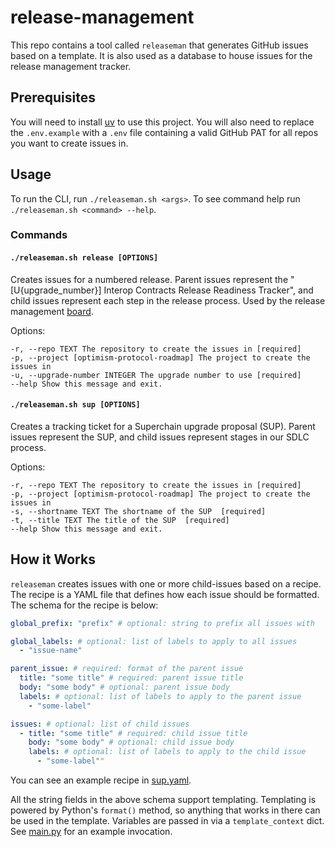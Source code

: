 # release-management

This repo contains a tool called `releaseman` that generates GitHub issues based on a template. It is also used as a
database to house issues for the release management tracker.

## Prerequisites

You will need to install [uv][uv] to use this project. You will also need to replace the `.env.example` with a
`.env` file containing a valid GitHub PAT for all repos you want to create issues in.

[uv]: https://docs.astral.sh/uv/getting-started/installation/

## Usage

To run the CLI, run `./releaseman.sh <args>`. To see command help run `./releaseman.sh <command> --help`.

### Commands

#### `./releaseman.sh release [OPTIONS]`

Creates issues for a numbered release. Parent issues represent the "[U{upgrade_number}] Interop Contracts Release Readiness Tracker", and child issues represent each step in the
release process. Used by the release management [board].

[board]: https://github.com/orgs/ethereum-optimism/projects/117/views/12

Options:

```
-r, --repo TEXT The repository to create the issues in [required]
-p, --project [optimism-protocol-roadmap] The project to create the issues in
-u, --upgrade-number INTEGER The upgrade number to use [required]
--help Show this message and exit.
```

#### `./releaseman.sh sup [OPTIONS]`

Creates a tracking ticket for a Superchain upgrade proposal (SUP). Parent issues represent the SUP, and child issues
represent stages in our SDLC process.

Options:

```
-r, --repo TEXT The repository to create the issues in [required]
-p, --project [optimism-protocol-roadmap] The project to create the issues in
-s, --shortname TEXT The shortname of the SUP  [required]
-t, --title TEXT The title of the SUP  [required]
--help Show this message and exit.
```

## How it Works

`releaseman` creates issues with one or more child-issues based on a recipe. The recipe is a YAML file that defines
how each issue should be formatted. The schema for the recipe is below:

```yaml
global_prefix: "prefix" # optional: string to prefix all issues with

global_labels: # optional: list of labels to apply to all issues
  - "issue-name"

parent_issue: # required: format of the parent issue
  title: "some title" # required: parent issue title
  body: "some body" # optional: parent issue body
  labels: # optional: list of labels to apply to the parent issue
    - "some-label"

issues: # optional: list of child issues
  - title: "some title" # required: child issue title
    body: "some body" # optional: child issue body
    labels: # optional: list of labels to apply to the child issue 
      - "some-label""
```

You can see an example recipe in [sup.yaml][sup.yaml].

All the string fields in the above schema support templating. Templating is powered by Python's `format()` method, so
anything that works in there can be used in the template. Variables are passed in via a `template_context` dict. See
[main.py][main.py] for an example invocation.

[main.py]: ./main.py

[sup.yaml]: ./recipes/sup.yaml
